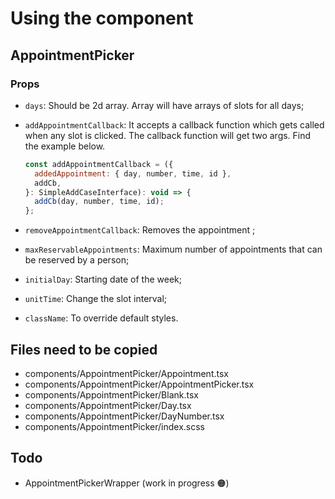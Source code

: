 # Using the component

## AppointmentPicker

### Props

- `days`: Should be 2d array. Array will have arrays of slots for all days;
- `addAppointmentCallback`: It accepts a callback function which gets called when
  any slot is clicked. The callback function will get two args. Find the example below.

  ```js
  const addAppointmentCallback = ({
    addedAppointment: { day, number, time, id },
    addCb,
  }: SimpleAddCaseInterface): void => {
    addCb(day, number, time, id);
  };
  ```

- `removeAppointmentCallback`: Removes the appointment ;
- `maxReservableAppointments`: Maximum number of appointments that can be reserved by a person;
- `initialDay`: Starting date of the week;
- `unitTime`: Change the slot interval;
- `className`: To override default styles.

## Files need to be copied

- components/AppointmentPicker/Appointment.tsx
- components/AppointmentPicker/AppointmentPicker.tsx
- components/AppointmentPicker/Blank.tsx
- components/AppointmentPicker/Day.tsx
- components/AppointmentPicker/DayNumber.tsx
- components/AppointmentPicker/index.scss

## Todo

- AppointmentPickerWrapper (work in progress 🟠)
